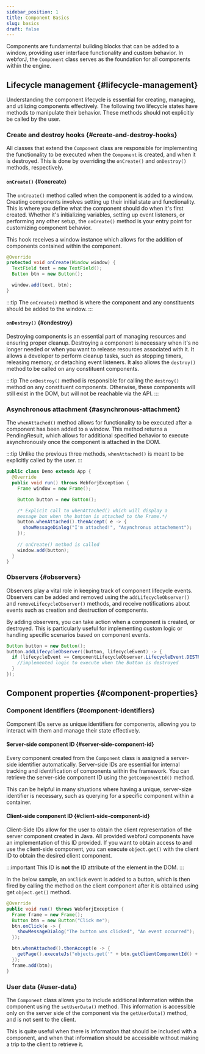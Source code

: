 ```yaml
---
sidebar_position: 1
title: Component Basics
slug: basics
draft: false
---
```


<DocChip chip='since' label='23.05' />
<JavadocLink type="foundation" location="com/webforj/component/Component" top='true'/>

Components are fundamental building blocks that can be added to a window, providing user interface functionality and custom behavior. In webforJ, the `Component` class serves as the foundation for all components within the engine.

## Lifecycle management {#lifecycle-management}

Understanding the component lifecycle is essential for creating, managing, and utilizing components effectively. The following two lifecycle states have methods to manipulate their behavior. These methods should not explicitly be called by the user.

### Create and destroy hooks {#create-and-destroy-hooks}

All classes that extend the `Component` class are responsible for implementing the functionality to be executed when the `Component` is created, and when it is destroyed. This is done by overriding the `onCreate()` and `onDestroy()` methods, respectively.

#### `onCreate()` {#oncreate}

The `onCreate()` method called when the component is added to a window. Creating components involves setting up their initial state and functionality. This is where you define what the component should do when it's first created. Whether it's initializing variables, setting up event listeners, or performing any other setup, the `onCreate()` method is your entry point for customizing component behavior. 

This hook receives a window instance which allows for the addition of components contained within the component.

```java
@Override
protected void onCreate(Window window) {
  TextField text = new TextField();
  Button btn = new Button();

  window.add(text, btn);
}
```

:::tip
The `onCreate()` method is where the component and any constituents should be added to the window.
:::

#### `onDestroy()` {#ondestroy}

Destroying components is an essential part of managing resources and ensuring proper cleanup. Destroying a component is necessary when it's no longer needed or when you want to release resources associated with it. It allows a developer to perform cleanup tasks, such as stopping timers, releasing memory, or detaching event listeners. It also allows the `destroy()` method to be called on any constituent components.

:::tip
The `onDestroy()` method is responsible for calling the `destroy()` method on any constituent components. Otherwise, these components will still exist in the DOM, but will not be reachable via the API.
:::

### Asynchronous attachment {#asynchronous-attachment}

The `whenAttached()` method allows for functionality to be executed after a component has been added to a window. This method returns a <JavadocLink type="foundation" location="com/webforj/PendingResult" code='true'>PendingResult</JavadocLink>, which allows for additional specified behavior to execute asynchronously once the component is attached in the DOM. 

:::tip
Unlike the previous three methods, `whenAttached()` is meant to be explicitly called by the user.
:::

```java
public class Demo extends App {
  @Override
  public void run() throws WebforjException {
    Frame window = new Frame();

    Button button = new Button(); 

    /* Explicit call to whenAttached() which will display a 
    message box when the button is attached to the Frame.*/
    button.whenAttached().thenAccept( e -> {
      showMessageDialog("I'm attached!", "Asynchronus attachement");
    });
  
    // onCreate() method is called
    window.add(button); 
  }
}
```

### Observers {#observers}

Observers play a vital role in keeping track of component lifecycle events. Observers can be added and removed using the `addLifecycleObserver()` and `removeLifecycleObserver()` methods, and  receive notifications about events such as creation and destruction of components.

By adding observers, you can take action when a component is created, or destroyed. This is particularly useful for implementing custom logic or handling specific scenarios based on component events.

```java
Button button = new Button();
button.addLifecycleObserver((button, lifecycleEvent) -> {
  if (lifecycleEvent == ComponentLifecycleObserver.LifecycleEvent.DESTROY) {
    //implemented logic to execute when the Button is destroyed
  }
});
```

## Component properties {#component-properties}

### Component identifiers {#component-identifiers}

Component IDs serve as unique identifiers for components, allowing you to interact with them and manage their state effectively.

#### Server-side component ID {#server-side-component-id}

Every component created from the `Component` class is assigned a server-side identifier automatically. Server-side IDs are essential for internal tracking and identification of components within the framework. You can retrieve the server-side component ID using the `getComponentId()` method.

This can be helpful in many situations where having a unique, server-size identifier is necessary, such as querying for a specific component within a container.

#### Client-side component ID {#client-side-component-id}

Client-Side IDs allow for the user to obtain the client representation of the server component created in Java. All provided webforJ components have an implementation of this ID provided. If you want to obtain access to and use the client-side component, you can execute `object.get()` with the client ID to obtain the desired client component.

:::important
This ID is **not** the ID attribute of the element in the DOM.
:::

In the below sample, an `onClick` event is added to a button, which is then fired by calling the method on the client component after it is obtained using get `object.get()` method.

```java
@Override
public void run() throws WebforjException {
  Frame frame = new Frame();
  Button btn = new Button("Click me");
  btn.onClick(e -> {
    showMessageDialog("The button was clicked", "An event occurred");
  });

  btn.whenAttached().thenAccept(e -> {
    getPage().executeJs("objects.get('" + btn.getClientComponentId() + "').click()");
  });
  frame.add(btn);
}
```

### User data {#user-data}

The `Component` class allows you to include additional information within the component using the `setUserData()` method. This information is accessible only on the server side of the component via the `getUserData()` method, and is not sent to the client. 

This is quite useful when there is information that should be included with a component, and when that information should be accessible without making a trip to the client to retrieve it.


<!-- 
- Need an idea for a demo fro the lifecycle observer
- Need demo from Hyyan on getting the client side ID with JS
 -->